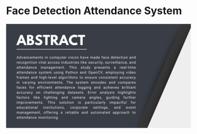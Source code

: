 # Face Detection Attendance System

![Abstract](https://github.com/ANANDSYADAV/Face-Detection-Attendance-System/blob/main/Face%20Detection%20Attendance%20System%20(2)-images-1.jpg)
